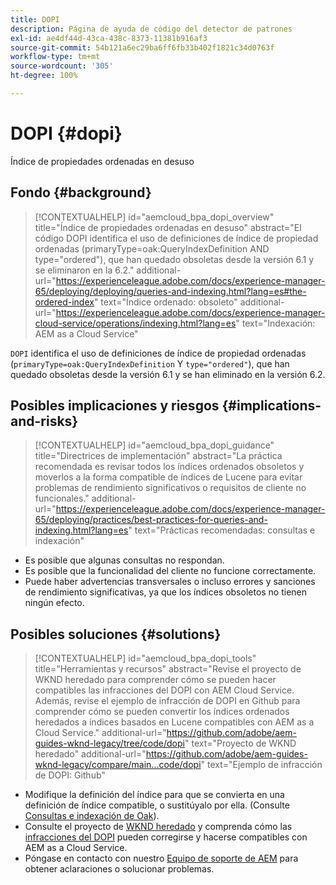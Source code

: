 ```yaml
---
title: DOPI
description: Página de ayuda de código del detector de patrones
exl-id: ae4df44d-43ca-438c-8373-11381b916af3
source-git-commit: 54b121a6ec29ba6ff6fb33b402f1821c34d0763f
workflow-type: tm+mt
source-wordcount: '305'
ht-degree: 100%

---
```


# DOPI {#dopi}

Índice de propiedades ordenadas en desuso

## Fondo {#background}

>[!CONTEXTUALHELP]
>id="aemcloud_bpa_dopi_overview"
>title="Índice de propiedades ordenadas en desuso"
>abstract="El código DOPI identifica el uso de definiciones de índice de propiedad ordenadas (primaryType=oak:QueryIndexDefinition AND type=&quot;ordered&quot;), que han quedado obsoletas desde la versión 6.1 y se eliminaron en la 6.2."
>additional-url="https://experienceleague.adobe.com/docs/experience-manager-65/deploying/deploying/queries-and-indexing.html?lang=es#the-ordered-index" text="Índice ordenado: obsoleto"
>additional-url="https://experienceleague.adobe.com/docs/experience-manager-cloud-service/operations/indexing.html?lang=es" text="Indexación: AEM as a Cloud Service"

`DOPI` identifica el uso de definiciones de índice de propiedad ordenadas (`primaryType=oak:QueryIndexDefinition` Y `type="ordered"`), que han quedado obsoletas desde la versión 6.1 y se han eliminado en la versión 6.2.

## Posibles implicaciones y riesgos {#implications-and-risks}

>[!CONTEXTUALHELP]
>id="aemcloud_bpa_dopi_guidance"
>title="Directrices de implementación"
>abstract="La práctica recomendada es revisar todos los índices ordenados obsoletos y moverlos a la forma compatible de índices de Lucene para evitar problemas de rendimiento significativos o requisitos de cliente no funcionales."
>additional-url="https://experienceleague.adobe.com/docs/experience-manager-65/deploying/practices/best-practices-for-queries-and-indexing.html?lang=es" text="Prácticas recomendadas: consultas e indexación"

* Es posible que algunas consultas no respondan.
* Es posible que la funcionalidad del cliente no funcione correctamente.
* Puede haber advertencias transversales o incluso errores y sanciones de rendimiento significativas, ya que los índices obsoletos no tienen ningún efecto.

## Posibles soluciones {#solutions}

>[!CONTEXTUALHELP]
>id="aemcloud_bpa_dopi_tools"
>title="Herramientas y recursos"
>abstract="Revise el proyecto de WKND heredado para comprender cómo se pueden hacer compatibles las infracciones del DOPI con AEM Cloud Service. Además, revise el ejemplo de infracción de DOPI en Github para comprender cómo se pueden convertir los índices ordenados heredados a índices basados en Lucene compatibles con AEM as a Cloud Service."
>additional-url="https://github.com/adobe/aem-guides-wknd-legacy/tree/code/dopi" text="Proyecto de WKND heredado"
>additional-url="https://github.com/adobe/aem-guides-wknd-legacy/compare/main...code/dopi" text="Ejemplo de infracción de DOPI: Github"

* Modifique la definición del índice para que se convierta en una definición de índice compatible, o sustitúyalo por ella. (Consulte [Consultas e indexación de Oak](https://experienceleague.adobe.com/docs/experience-manager-65/deploying/deploying/queries-and-indexing.html?lang=es)).
* Consulte el proyecto de [WKND heredado](https://github.com/adobe/aem-guides-wknd-legacy/tree/code/dopi) y comprenda cómo las [infracciones del DOPI](https://github.com/adobe/aem-guides-wknd-legacy/compare/main...code/dopi) pueden corregirse y hacerse compatibles con AEM as a Cloud Service.
* Póngase en contacto con nuestro [Equipo de soporte de AEM](https://helpx.adobe.com/es/enterprise/using/support-for-experience-cloud.html) para obtener aclaraciones o solucionar problemas.
